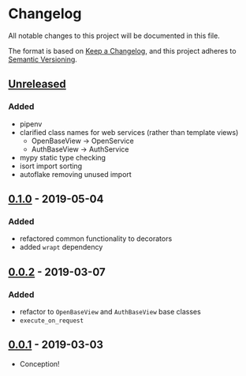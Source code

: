 
# Changelog

All notable changes to this project will be documented in this file.

The format is based on [Keep a Changelog](https://keepachangelog.com/en/1.0.0/),
and this project adheres to [Semantic Versioning](https://semver.org/spec/v2.0.0.html).

## [Unreleased]

### Added

- pipenv
- clarified class names for web services (rather than template views)
  - OpenBaseView -> OpenService
  - AuthBaseView -> AuthService
- mypy static type checking
- isort import sorting
- autoflake removing unused import


## [0.1.0] - 2019-05-04

### Added

- refactored common functionality to decorators
- added `wrapt` dependency

## [0.0.2] - 2019-03-07

### Added

- refactor to `OpenBaseView` and `AuthBaseView` base classes
- `execute_on_request`

## [0.0.1] - 2019-03-03
- Conception!

[Unreleased]: https://github.com/iancleary/responder-base-classes/compare/v0.1.0...HEAD
[0.1.0]: https://github.com/iancleary/responder-base-classes/releases/tag/v0.1.0
[0.0.2]: https://github.com/iancleary/responder-base-classes/releases/tag/v0.0.2
[0.0.1]: https://github.com/iancleary/responder-base-classes/releases/tag/v0.0.1
